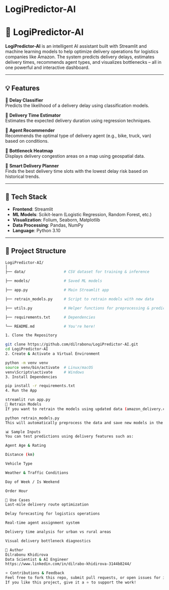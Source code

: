 # LogiPredictor-AI

# 🚚 LogiPredictor-AI

**LogiPredictor-AI** is an intelligent AI assistant built with Streamlit and machine learning models to help optimize delivery operations for logistics companies like Amazon. The system predicts delivery delays, estimates delivery times, recommends agent types, and visualizes bottlenecks – all in one powerful and interactive dashboard.

---

## 💡 Features

🔹 **Delay Classifier**  
Predicts the likelihood of a delivery delay using classification models.

🔹 **Delivery Time Estimator**  
Estimates the expected delivery duration using regression techniques.

🔹 **Agent Recommender**  
Recommends the optimal type of delivery agent (e.g., bike, truck, van) based on conditions.

🔹 **Bottleneck Heatmap**  
Displays delivery congestion areas on a map using geospatial data.

🔹 **Smart Delivery Planner**  
Finds the best delivery time slots with the lowest delay risk based on historical trends.

---

## 🧠 Tech Stack

- **Frontend**: Streamlit
- **ML Models**: Scikit-learn (Logistic Regression, Random Forest, etc.)
- **Visualization**: Folium, Seaborn, Matplotlib
- **Data Processing**: Pandas, NumPy
- **Language**: Python 3.10

---

## 📁 Project Structure

```bash
LogiPredictor-AI/
│
├── data/                 # CSV dataset for training & inference

├── models/               # Saved ML models

├── app.py                # Main Streamlit app

├── retrain_models.py     # Script to retrain models with new data

├── utils.py              # Helper functions for preprocessing & prediction

├── requirements.txt      # Dependencies

└── README.md             # You're here!

1. Clone the Repository

git clone https://github.com/dilrabonu/LogiPredictor-AI.git
cd LogiPredictor-AI
2. Create & Activate a Virtual Environment

python -m venv venv
source venv/bin/activate  # Linux/macOS
venv\Scripts\activate     # Windows
3. Install Dependencies

pip install -r requirements.txt
4. Run the App

streamlit run app.py
🔁 Retrain Models
If you want to retrain the models using updated data (amazon_delivery.csv), run:

python retrain_models.py
This will automatically preprocess the data and save new models in the /models directory.

📊 Sample Inputs
You can test predictions using delivery features such as:

Agent Age & Rating

Distance (km)

Vehicle Type

Weather & Traffic Conditions

Day of Week / Is Weekend

Order Hour

🎯 Use Cases
Last-mile delivery route optimization

Delay forecasting for logistics operations

Real-time agent assignment system

Delivery time analysis for urban vs rural areas

Visual delivery bottleneck diagnostics

👤 Author
Dilrabonu Khidirova
Data Scientist & AI Engineer
https://www.linkedin.com/in/dilrabo-khidirova-3144b8244/

⭐ Contributions & Feedback
Feel free to fork this repo, submit pull requests, or open issues for improvements.
If you like this project, give it a ⭐ to support the work!


